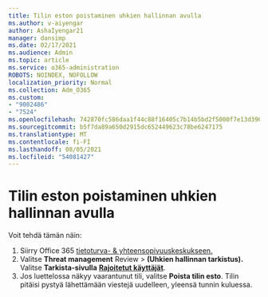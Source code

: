 ```yaml
---
title: Tilin eston poistaminen uhkien hallinnan avulla
ms.author: v-aiyengar
author: AshaIyengar21
manager: dansimp
ms.date: 02/17/2021
ms.audience: Admin
ms.topic: article
ms.service: o365-administration
ROBOTS: NOINDEX, NOFOLLOW
localization_priority: Normal
ms.collection: Adm_O365
ms.custom:
- "9002486"
- "7524"
ms.openlocfilehash: 742870fc586daa1f44c88f16405c7b14b5bd2f5000f7e13d396ad6d43829acbd
ms.sourcegitcommit: b5f7da89a650d2915dc652449623c78be6247175
ms.translationtype: MT
ms.contentlocale: fi-FI
ms.lasthandoff: 08/05/2021
ms.locfileid: "54081427"
---
```

# <a name="unblock-an-account-by-using-threat-management"></a>Tilin eston poistaminen uhkien hallinnan avulla

Voit tehdä tämän näin: 

1. Siirry Office 365 [tietoturva- & yhteensopivuuskeskukseen.](https://go.microsoft.com/fwlink/p/?linkid=2077143)
1. Valitse **Threat management** Review  >  **(Uhkien hallinnan tarkistus).** Valitse **Tarkista-sivulla** **[Rajoitetut käyttäjät](https://go.microsoft.com/fwlink/?linkid=2103514)**.
1. Jos luettelossa näkyy vaarantunut tili, valitse **Poista tilin esto**. Tilin pitäisi pystyä lähettämään viestejä uudelleen, yleensä tunnin kuluessa.